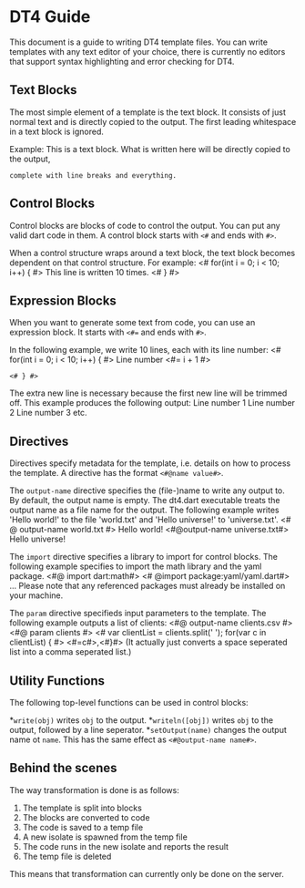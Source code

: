 DT4 Guide
=========

This document is a guide to writing DT4 template files.
You can write templates with any text editor of your choice,
there is currently no editors that support syntax highlighting
and error checking for DT4.

Text Blocks
-----------

The most simple element of a template is the text block.
It consists of just normal text and is directly copied to the
output. The first leading whitespace in a text block is ignored.

Example:
    This is a text block.
    What is written here will be directly copied to the output,
    
    complete with line breaks and everything.

Control Blocks
--------------

Control blocks are blocks of code to control the output.
You can put any valid dart code in them.
A control block starts with `<#` and ends with `#>`.

When a control structure wraps around a text block,
the text block becomes dependent on that control structure.
For example:
    <# for(int i = 0; i < 10; i++) { #>
    This line is written 10 times.
    <# } #>

Expression Blocks
-----------------

When you want to generate some text from code, you can
use an expression block.
It starts with `<#=` and ends with `#>`.

In the following example, we write 10 lines, each with its line
number:
    <# for(int i = 0; i < 10; i++) { #>
    Line number <#= i + 1 #>
    
    <# } #>
    
The extra new line is necessary because the first new line will
be trimmed off. This example produces the following output:
    Line number 1
    Line number 2
    Line number 3
    etc.
    
Directives
----------

Directives specify metadata for the template, i.e. details on
how to process the template.
A directive has the format `<#@name value#>`.

The `output-name` directive specifies the (file-)name to
write any output to. By default, the output name is empty.
The dt4.dart executable treats the output name as a file name
for the output.
The following example writes 'Hello world!' to the file 'world.txt'
and 'Hello universe!' to 'universe.txt'.
    <# @ output-name   world.txt        #>
    Hello world!
    <#@output-name universe.txt#>
    Hello universe!

The `import` directive specifies a library to import for control blocks.
The following example specifies to import the math library and the yaml package.
    <#@ import dart:math#>
    <# @import package:yaml/yaml.dart#>
    ...
Please note that any referenced packages must already be installed on your machine.

The `param` directive specifieds input parameters to the template.
The following example outputs a list of clients:
    <#@ output-name clients.csv #>
    <#@ param clients #>
    <# var clientList = clients.split(' ');
    for(var c in clientList) { #>
    <#=c#>,<#}#>
(It actually just converts a space seperated list into a comma seperated list.)

Utility Functions
-----------------

The following top-level functions can be used in control blocks:

*`write(obj)` writes `obj` to the output.
*`writeln([obj])` writes `obj` to the output, followed by a line seperator.
*`setOutput(name)` changes the output name ot `name`. This has the same effect as `<#@output-name name#>`.

Behind the scenes
-----------------

The way transformation is done is as follows:
1. The template is split into blocks
2. The blocks are converted to code
3. The code is saved to a temp file
4. A new isolate is spawned from the temp file
5. The code runs in the new isolate and reports the result
6. The temp file is deleted

This means that transformation can currently
only be done on the server.
